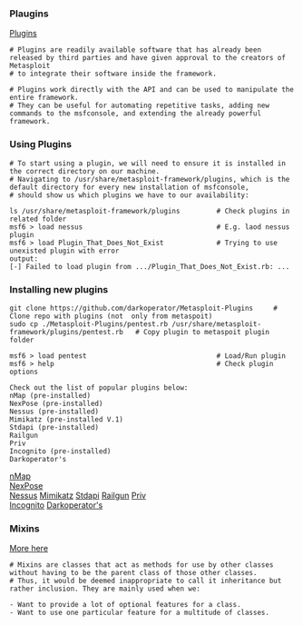 ### Plaugins

[Plugins](https://www.rubydoc.info/github/rapid7/metasploit-framework/Msf/Plugin) 

```
# Plugins are readily available software that has already been released by third parties and have given approval to the creators of Metasploit 
# to integrate their software inside the framework.

# Plugins work directly with the API and can be used to manipulate the entire framework. 
# They can be useful for automating repetitive tasks, adding new commands to the msfconsole, and extending the already powerful framework.
```

### Using Plugins

```
# To start using a plugin, we will need to ensure it is installed in the correct directory on our machine. 
# Navigating to /usr/share/metasploit-framework/plugins, which is the default directory for every new installation of msfconsole, 
# should show us which plugins we have to our availability:

ls /usr/share/metasploit-framework/plugins         # Check plugins in related folder
msf6 > load nessus                                 # E.g. laod nessus plugin
msf6 > load Plugin_That_Does_Not_Exist             # Trying to use unexisted plugin with error
output:
[-] Failed to load plugin from .../Plugin_That_Does_Not_Exist.rb: ...
```

### Installing new plugins

```
git clone https://github.com/darkoperator/Metasploit-Plugins     # Clone repo with plugins (not  only from metaspoit)
sudo cp ./Metasploit-Plugins/pentest.rb /usr/share/metasploit-framework/plugins/pentest.rb   # Copy plugin to metaspoit plugin folder

msf6 > load pentest                                # Load/Run plugin
msf6 > help                                        # Check plugin options

Check out the list of popular plugins below:
nMap (pre-installed)	
NexPose (pre-installed)	
Nessus (pre-installed)
Mimikatz (pre-installed V.1)	
Stdapi (pre-installed)	
Railgun
Priv	
Incognito (pre-installed)	
Darkoperator's
```

[nMap](https://nmap.org/)    
[NexPose](https://sectools.org/tool/nexpose/)  
[Nessus](https://www.tenable.com/products/nessus)
[Mimikatz](http://blog.gentilkiwi.com/mimikatz) 
[Stdapi](https://www.rubydoc.info/github/rapid7/metasploit-framework/Rex/Post/Meterpreter/Extensions/Stdapi/Stdapi)	
[Railgun](https://github.com/rapid7/metasploit-framework/wiki/How-to-use-Railgun-for-Windows-post-exploitation)
[Priv](https://github.com/rapid7/metasploit-framework/blob/master/lib/rex/post/meterpreter/extensions/priv/priv.rb)  
[Incognito](https://www.offensive-security.com/metasploit-unleashed/fun-incognito/) 
[Darkoperator's](https://github.com/darkoperator/Metasploit-Plugins)

### Mixins

[More here](https://en.wikibooks.org/wiki/Metasploit/UsingMixins)

```
# Mixins are classes that act as methods for use by other classes without having to be the parent class of those other classes. 
# Thus, it would be deemed inappropriate to call it inheritance but rather inclusion. They are mainly used when we:

- Want to provide a lot of optional features for a class.
- Want to use one particular feature for a multitude of classes.
```
